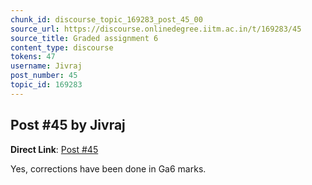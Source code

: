 ```yaml
---
chunk_id: discourse_topic_169283_post_45_00
source_url: https://discourse.onlinedegree.iitm.ac.in/t/169283/45
source_title: Graded assignment 6
content_type: discourse
tokens: 47
username: Jivraj
post_number: 45
topic_id: 169283
---
```


## Post #45 by Jivraj

**Direct Link**: [Post #45](https://discourse.onlinedegree.iitm.ac.in/t/169283/45)

Yes, corrections have been done in Ga6 marks.
